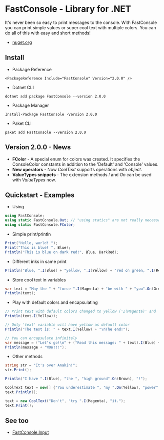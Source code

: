 # FastConsole - Library for .NET
It's never been so easy to print messages to the console. With FastConsole you can print simple values or super cool text with multiple colors. You can do all of this with easy and short methods!
* [nuget.org](https://www.nuget.org/packages/FastConsole/)
## Install
* Package Reference
```csproj
<PackageReference Include="FastConsole" Version="2.0.0" />
```
* Dotnet CLI
```
dotnet add package FastConsole --version 2.0.0
```
* Package Manager
```
Install-Package FastConsole -Version 2.0.0
```
* Paket CLI
```
paket add FastConsole --version 2.0.0
```

## Version 2.0.0 - News
* **FColor** - A special enum for colors was created. It specifies the ConsoleColor constants in addition to the 'Default' and 'Console' values.
* **New operators** - Now _CoolText_ supports operations with _object_.
* **ValueTypes snippets** - The extension methods _I_ and _On_ can be used with _ValueTypes_ now.

## Quickstart - Examples
* Using
```c#
using FastConsole;
using static FastConsole.Out; // "using statics" are not really necessary
using static FastConsole.FColor;
```
* Simple print/println
```c#
Print("Hello, world! ");
Print("This is blue! ", Blue);
Println("This is blue on dark red!", Blue, DarkRed);
```
* Different inks in same print
```c#
Println("Blue, ".I(Blue) + "yellow, ".I(Yellow) + "red on green, ".I(Red).On(Green) + "default color, " + "default on cyan, ".On(Cyan) + "wow!");
```
* Store cool text in variables
```c#
var text = "May the " + "force ".I(Magenta) + "be with " + "you".On(Green) + "!";  // 'var' --> 'CoolText' (class)
Println(text);
```
* Play with default colors and encapsulating
```c#
// Print text with default colors changed to yellow ('I(Magenta)' and 'On(Green)' will not be overriden!)
Println(text.I(Yellow));

// Only 'text' variable will have yellow as default color
Println("The text is: " + text.I(Yellow) + "\nThe end!");

// You can encapsulate infinitely
var message = ("Let's go!\n" + ("Read this message: " + text).I(Blue) + "\n" + ("Now, read other message: " + "This".On(Green) + " is the " + "way".I(Red) + "!").On(Black) + "\n").I(Yellow);
Println(message + "WOW!!!");
```
* Other methods
```c#
string str = "It's over Anakin!";
str.Print();

Println("I have ".I(Blue), "the ", "high ground".On(Brown), "!");

CoolText text = new[] {"You underestimate ", "my ".On(Yellow), "power".I(Red), "!"};
text.Println();

text = new CoolText("Don't", "try ".I(Magenta), "it.");
text.Print();
```
## See too
* [FastConsole.Input](https://github.com/TochaFh/FastConsole.Input)
